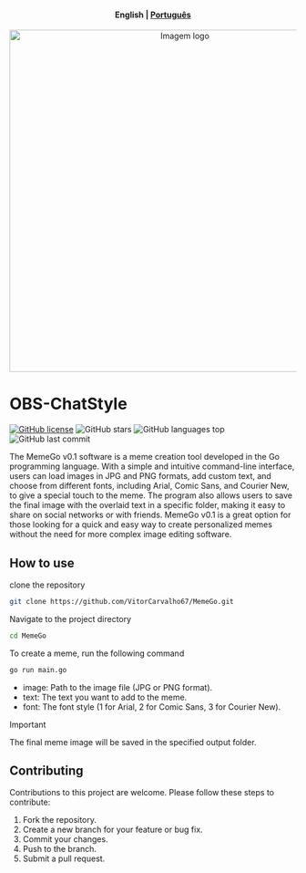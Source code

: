 <h4 align="center">
    <p>
        <b>English</b> |
        <a href="#">Рortuguês</a>
    </p>
</h4>

<p align="center">
  <img src="https://i.imgur.com/HsrhN5S.png" style="width: 600px;" alt="Imagem logo"/>
</p>

# OBS-ChatStyle

[![GitHub license](https://img.shields.io/github/license/vitorcarvalho67/MemeGo)](vitorcarvalho67/MemeGo/blob/master/LICENSE)
![GitHub stars](https://img.shields.io/github/stars/vitorcarvalho67/MemeGo)
![GitHub languages top](https://img.shields.io/github/languages/top/vitorcarvalho67/MemeGo)
![GitHub last commit](https://img.shields.io/github/last-commit/vitorcarvalho67/MemeGo)

The MemeGo v0.1 software is a meme creation tool developed in the Go programming language. With a simple and intuitive command-line interface, users can load images in JPG and PNG formats, add custom text, and choose from different fonts, including Arial, Comic Sans, and Courier New, to give a special touch to the meme. The program also allows users to save the final image with the overlaid text in a specific folder, making it easy to share on social networks or with friends. MemeGo v0.1 is a great option for those looking for a quick and easy way to create personalized memes without the need for more complex image editing software.

## How to use

clone the repository
```bash
git clone https://github.com/VitorCarvalho67/MemeGo.git
```

Navigate to the project directory
```bash
cd MemeGo
```

To create a meme, run the following command
```bash
go run main.go
```

- image: Path to the image file (JPG or PNG format).
- text: The text you want to add to the meme.
- font: The font style (1 for Arial, 2 for Comic Sans, 3 for Courier New).

>[!IMPORTANT]
> The final meme image will be saved in the specified output folder.

## Contributing
Contributions to this project are welcome. Please follow these steps to contribute:

1. Fork the repository.
2. Create a new branch for your feature or bug fix.
3. Commit your changes.
4. Push to the branch.
5. Submit a pull request.
